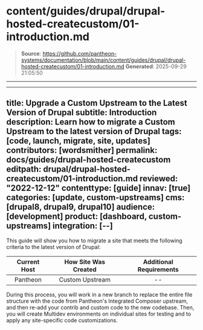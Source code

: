 # content/guides/drupal/drupal-hosted-createcustom/01-introduction.md

> **Source**: https://github.com/pantheon-systems/documentation/blob/main/content/guides/drupal/drupal-hosted-createcustom/01-introduction.md
> **Generated**: 2025-09-29 21:05:50

---

---
title: Upgrade a Custom Upstream to the Latest Version of Drupal
subtitle: Introduction
description: Learn how to migrate a Custom Upstream to the latest version of Drupal
tags: [code, launch, migrate, site, updates]
contributors: [wordsmither]
permalink: docs/guides/drupal-hosted-createcustom
editpath: drupal/drupal-hosted-createcustom/01-introduction.md
reviewed: "2022-12-12"
contenttype: [guide]
innav: [true]
categories: [update, custom-upstreams]
cms: [drupal8, drupal9, drupal10]
audience: [development]
product: [dashboard, custom-upstreams]
integration: [--]
---

This guide will show you how to migrate a site that meets the following criteria to the latest version of Drupal:

| Current Host | How Site Was Created <Popover title="Site Creation" content="What is the method you used to create the site?" /> |  Additional Requirements <Popover title="Additional Requirements" content="Any other features that must be in place, or that are desired." /> |
| :-------------------------------------------: | :------------------------------------------------------------------------------------------------------------------------------------------: | :----------------------------------------------------------------------------------------------------------------------------------------------------------------------------------------: |
|                   Pantheon                    |                                                               Custom Upstream                                                                |                                                                                             --                                                                                             |

During this process, you will work in a new branch to replace the entire file structure with the code from Pantheon's Integrated Composer upstream, and then re-add your contrib and custom code to the new codebase. Then, you will create Multidev environments on individual sites for testing and to apply any site-specific code customizations.

<Partial file="drupal/see-landing.md" />
